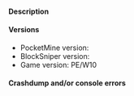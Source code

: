 <!--- Make sure to read the following very carefully.
- Make sure your issue applies to the latest development or stable version of BlockSniper.
- Do not submit duplicated issues. Search the issue tracker before you submit one.
- BlockSniper is designed for PocketMine-MP. Forks of PocketMine-MP are not supported, but compatibility can be found sometimes.
-->

#### Description
<!--- Write a detailed description about the issue -->

#### Versions
* PocketMine version:
* BlockSniper version:
* Game version: PE/W10

#### Crashdump and/or console errors
<!--- Insert in the code block below -->
```
```
<!--- Issues that do not follow this template will get closed immediatly, so make sure to follow it. -->
